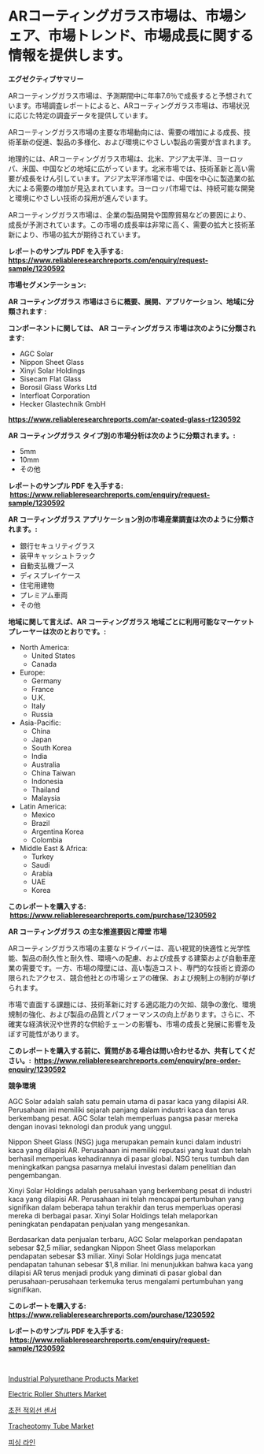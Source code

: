 <p><h1>ARコーティングガラス市場は、市場シェア、市場トレンド、市場成長に関する情報を提供します。</h1></p><p><strong>エグゼクティブサマリー</strong></p>
<p><p>ARコーティングガラス市場は、予測期間中に年率7.6％で成長すると予想されています。市場調査レポートによると、ARコーティングガラス市場は、市場状況に応じた特定の調査データを提供しています。</p><p>ARコーティングガラス市場の主要な市場動向には、需要の増加による成長、技術革新の促進、製品の多様化、および環境にやさしい製品の需要が含まれます。</p><p>地理的には、ARコーティングガラス市場は、北米、アジア太平洋、ヨーロッパ、米国、中国などの地域に広がっています。北米市場では、技術革新と高い需要が成長をけん引しています。アジア太平洋市場では、中国を中心に製造業の拡大による需要の増加が見込まれています。ヨーロッパ市場では、持続可能な開発と環境にやさしい技術の採用が進んでいます。</p><p>ARコーティングガラス市場は、企業の製品開発や国際貿易などの要因により、成長が予測されています。この市場の成長率は非常に高く、需要の拡大と技術革新により、市場の拡大が期待されています。</p></p>
<p><strong>レポートのサンプル PDF を入手する: <a href="https://www.reliableresearchreports.com/enquiry/request-sample/1230592">https://www.reliableresearchreports.com/enquiry/request-sample/1230592</a></strong></p>
<p><strong>市場セグメンテーション:</strong></p>
<p><strong> AR コーティングガラス 市場はさらに概要、展開、アプリケーション、地域に分類されます :</strong></p>
<p><strong>コンポーネントに関しては、 AR コーティングガラス 市場は次のように分類されます: &nbsp;</strong></p>
<p><ul><li>AGC Solar</li><li>Nippon Sheet Glass</li><li>Xinyi Solar Holdings</li><li>Sisecam Flat Glass</li><li>Borosil Glass Works Ltd</li><li>Interfloat Corporation</li><li>Hecker Glastechnik GmbH</li></ul></p>
<p><strong><a href="https://www.reliableresearchreports.com/ar-coated-glass-r1230592">https://www.reliableresearchreports.com/ar-coated-glass-r1230592</a></strong></p>
<p><strong> AR コーティングガラス タイプ別の市場分析は次のように分類されます。:</strong></p>
<p><ul><li>5mm</li><li>10mm</li><li>その他</li></ul></p>
<p><strong>レポートのサンプル PDF を入手する: &nbsp;<a href="https://www.reliableresearchreports.com/enquiry/request-sample/1230592">https://www.reliableresearchreports.com/enquiry/request-sample/1230592</a></strong></p>
<p><strong> AR コーティングガラス アプリケーション別の市場産業調査は次のように分類されます。:</strong></p>
<p><ul><li>銀行セキュリティグラス</li><li>装甲キャッシュトラック</li><li>自動支払機ブース</li><li>ディスプレイケース</li><li>住宅用建物</li><li>プレミアム車両</li><li>その他</li></ul></p>
<p><strong>地域に関して言えば、AR コーティングガラス 地域ごとに利用可能なマーケットプレーヤーは次のとおりです。:</strong></p>
<p><ul>
    <li>
        North America:
        <ul>
            <li>United States</li>
            <li>Canada</li>
        </ul>
    </li>
    <li>
        Europe:
        <ul>
            <li>Germany</li>
            <li>France</li>
            <li>U.K.</li>
            <li>Italy</li>
            <li>Russia</li>
        </ul>
    </li>
    <li>
        Asia-Pacific:
        <ul>
            <li>China</li>
            <li>Japan</li>
            <li>South Korea</li>
            <li>India</li>
            <li>Australia</li>
            <li>China Taiwan</li>
            <li>Indonesia</li>
            <li>Thailand</li>
            <li>Malaysia</li>
        </ul>
    </li>
    <li>
        Latin America:
        <ul>
            <li>Mexico</li>
            <li>Brazil</li>
            <li>Argentina Korea</li>
            <li>Colombia</li>
        </ul>
    </li>
    <li>
        Middle East & Africa:
        <ul>
            <li>Turkey</li>
            <li>Saudi</li>
            <li>Arabia</li>
            <li>UAE</li>
            <li>Korea</li>
        </ul>
    </li>
    </ul></p>
<p><strong>このレポートを購入する: &nbsp;<a href="https://www.reliableresearchreports.com/purchase/1230592">https://www.reliableresearchreports.com/purchase/1230592</a></strong></p>
<p><strong>AR コーティングガラス の主な推進要因と障壁 市場</strong></p>
<p><p>ARコーティングガラス市場の主要なドライバーは、高い視覚的快適性と光学性能、製品の耐久性と耐久性、環境への配慮、および成長する建築および自動車産業の需要です。一方、市場の障壁には、高い製造コスト、専門的な技術と資源の限られたアクセス、競合他社との市場シェアの確保、および規制上の制約が挙げられます。</p><p>市場で直面する課題には、技術革新に対する適応能力の欠如、競争の激化、環境規制の強化、および製品の品質とパフォーマンスの向上があります。さらに、不確実な経済状況や世界的な供給チェーンの影響も、市場の成長と発展に影響を及ぼす可能性があります。</p></p>
<p><strong>このレポートを購入する前に、質問がある場合は問い合わせるか、共有してください。:&nbsp; <a href="https://www.reliableresearchreports.com/enquiry/pre-order-enquiry/1230592">https://www.reliableresearchreports.com/enquiry/pre-order-enquiry/1230592</a></strong></p>
<p><strong>競争環境</strong></p>
<p><p>AGC Solar adalah salah satu pemain utama di pasar kaca yang dilapisi AR. Perusahaan ini memiliki sejarah panjang dalam industri kaca dan terus berkembang pesat. AGC Solar telah memperluas pangsa pasar mereka dengan inovasi teknologi dan produk yang unggul.</p><p>Nippon Sheet Glass (NSG) juga merupakan pemain kunci dalam industri kaca yang dilapisi AR. Perusahaan ini memiliki reputasi yang kuat dan telah berhasil memperluas kehadirannya di pasar global. NSG terus tumbuh dan meningkatkan pangsa pasarnya melalui investasi dalam penelitian dan pengembangan.</p><p>Xinyi Solar Holdings adalah perusahaan yang berkembang pesat di industri kaca yang dilapisi AR. Perusahaan ini telah mencapai pertumbuhan yang signifikan dalam beberapa tahun terakhir dan terus memperluas operasi mereka di berbagai pasar. Xinyi Solar Holdings telah melaporkan peningkatan pendapatan penjualan yang mengesankan.</p><p>Berdasarkan data penjualan terbaru, AGC Solar melaporkan pendapatan sebesar $2,5 miliar, sedangkan Nippon Sheet Glass melaporkan pendapatan sebesar $3 miliar. Xinyi Solar Holdings juga mencatat pendapatan tahunan sebesar $1,8 miliar. Ini menunjukkan bahwa kaca yang dilapisi AR terus menjadi produk yang diminati di pasar global dan perusahaan-perusahaan terkemuka terus mengalami pertumbuhan yang signifikan.</p></p>
<p><strong>このレポートを購入する: &nbsp; <a href="https://www.reliableresearchreports.com/purchase/1230592">https://www.reliableresearchreports.com/purchase/1230592</a></strong></p>
<p><strong>レポートのサンプル PDF を入手する: &nbsp;<a href="https://www.reliableresearchreports.com/enquiry/request-sample/1230592">https://www.reliableresearchreports.com/enquiry/request-sample/1230592</a></strong><strong></strong></p>
<p>&nbsp;</p>
<p><p><a href="https://issuu.com/reportprime-2/docs/industrial-polyurethane-products-market-size-2030.">Industrial Polyurethane Products Market</a></p><p><a href="https://github.com/ChiragRp1/Market-Research-Report-List-4/blob/main/electric-roller-shutters-market.md">Electric Roller Shutters Market</a></p><p><a href="https://medium.com/@mathieu.rico66/%EC%97%B4%EC%A0%84%EA%B8%B0%EC%A0%81-%EC%A0%81%EC%99%B8%EC%84%A0-%EC%84%BC%EC%84%9C-%EC%8B%9C%EC%9E%A5-%EB%B6%84%EC%84%9D-%EA%B7%B8-cagr-%EC%8B%9C%EC%9E%A5-%EC%84%B8%EB%B6%84%ED%99%94-%EB%B0%8F-%EC%84%B8%EA%B3%84-%EC%82%B0%EC%97%85-%EA%B0%9C%EC%9A%94-2223873267bc">초전 적외선 센서</a></p><p><a href="https://artistic-helicopter-ca9.notion.site/Tracheotomy-Tube-Market-Exploring-Market-Share-Market-Trends-and-Future-Growth-03e6a16587764f21b54f3f868269bcc9">Tracheotomy Tube Market</a></p><p><a href="https://medium.com/@dudleyferry/%EB%82%9A%EC%8B%9C%EC%A4%84-%EC%8B%9C%EC%9E%A5%EC%9D%80-%EC%8B%9C%EC%9E%A5-%EC%A0%90%EC%9C%A0%EC%9C%A8-%ED%81%AC%EA%B8%B0-%EB%B0%8F-2031%EB%85%84%EA%B9%8C%EC%A7%80-%EC%98%88%EC%83%81%EB%90%98%EB%8A%94-%EC%A0%84%EB%A7%9D%EC%97%90-%EC%B4%88%EC%A0%90%EC%9D%84-%EB%A7%9E%EC%B6%94%EA%B3%A0-%EC%9E%88%EC%8A%B5%EB%8B%88%EB%8B%A4-34dee38915fc">피싱 라인</a></p></p>